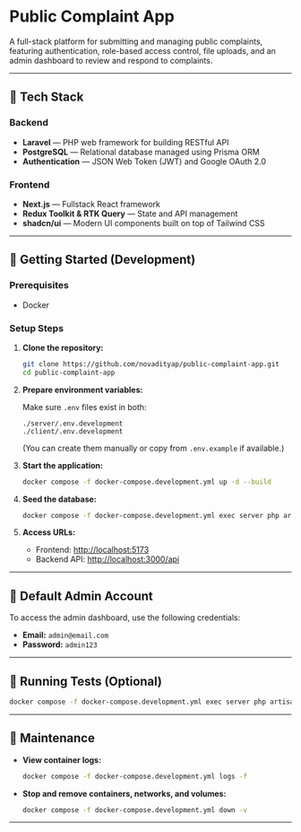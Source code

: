 # Public Complaint App

A full-stack platform for submitting and managing public complaints, featuring authentication, role-based access control, file uploads, and an admin dashboard to review and respond to complaints.

---

## 🚀 Tech Stack

### Backend
- **Laravel** — PHP web framework for building RESTful API
- **PostgreSQL** — Relational database managed using Prisma ORM
- **Authentication** — JSON Web Token (JWT) and Google OAuth 2.0

### Frontend
- **Next.js** — Fullstack React framework
- **Redux Toolkit & RTK Query** — State and API management
- **shadcn/ui** — Modern UI components built on top of Tailwind CSS

---

## 🧰 Getting Started (Development)

### Prerequisites
- Docker

### Setup Steps

1. **Clone the repository:**

   ```bash
   git clone https://github.com/novadityap/public-complaint-app.git
   cd public-complaint-app
   ```

2. **Prepare environment variables:**

   Make sure `.env` files exist in both:

   ```
   ./server/.env.development
   ./client/.env.development
   ```

   (You can create them manually or copy from `.env.example` if available.)

4. **Start the application:**

   ```bash
   docker compose -f docker-compose.development.yml up -d --build
   ```

3. **Seed the database:**

   ```bash
   docker compose -f docker-compose.development.yml exec server php artisan migrate:fresh --seed
   ```

5. **Access URLs:**
   - Frontend: [http://localhost:5173](http://localhost:5173)
   - Backend API: [http://localhost:3000/api](http://localhost:3000/api)

---

## 🔐 Default Admin Account

To access the admin dashboard, use the following credentials:

- **Email:** `admin@email.com`
- **Password:** `admin123`

---

## 🧪 Running Tests (Optional)

```bash
docker compose -f docker-compose.development.yml exec server php artisan test
```

---

## 🧼 Maintenance

- **View container logs:**

  ```bash
  docker compose -f docker-compose.development.yml logs -f
  ```

- **Stop and remove containers, networks, and volumes:**

  ```bash
  docker compose -f docker-compose.development.yml down -v
  ```

---
